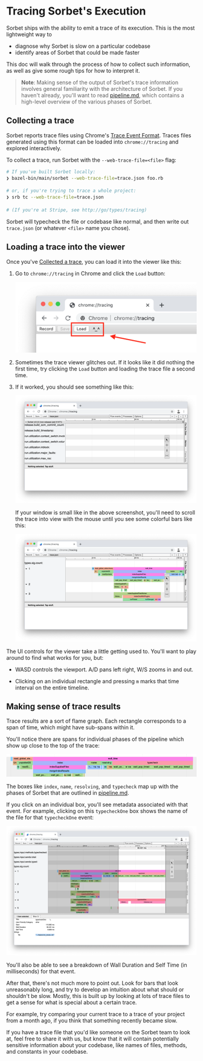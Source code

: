 # Tracing Sorbet's Execution

Sorbet ships with the ability to emit a trace of its execution. This is the most
lightweight way to

- diagnose why Sorbet is slow on a particular codebase
- identify areas of Sorbet that could be made faster

This doc will walk through the process of how to collect such information, as
well as give some rough tips for how to interpret it.

> **Note**: Making sense of the output of Sorbet's trace information involves
> general familiarity with the architecture of Sorbet. If you haven't already,
> you'll want to read [pipeline.md](pipeline.md), which contains a high-level
> overview of the various phases of Sorbet.

## Collecting a trace

Sorbet reports trace files using Chrome's [Trace Event Format]. Traces files
generated using this format can be loaded into `chrome://tracing` and explored
interactively.

[Trace Event Format]: https://docs.google.com/document/d/1CvAClvFfyA5R-PhYUmn5OOQtYMH4h6I0nSsKchNAySU/preview

To collect a trace, run Sorbet with the `--web-trace-file=<file>` flag:

```bash
# If you've built Sorbet locally:
❯ bazel-bin/main/sorbet --web-trace-file=trace.json foo.rb

# or, if you're trying to trace a whole project:
❯ srb tc --web-trace-file=trace.json

# (If you're at Stripe, see http://go/types/tracing)
```

Sorbet will typecheck the file or codebase like normal, and then write out
`trace.json` (or whatever `<file>` name you chose).

## Loading a trace into the viewer

Once you've [Collected a trace](#collecting-a-trace), you can load it into the
viewer like this:

1.  Go to `chrome://tracing` in Chrome and click the `Load` button:

    ![chrome://tracing load button](img/chrome-tracing-load-button.png)

1.  Sometimes the trace viewer glitches out. If it looks like it did nothing the
    first time, try clicking the `Load` button and loading the trace file a
    second time.

1.  If it worked, you should see something like this:

    ![chrome://tracing loaded a trace](img/chrome-tracing-loaded.png)

    If your window is small like in the above screenshot, you'll need to scroll
    the trace into view with the mouse until you see some colorful bars like
    this:

    ![chrome://tracing scroll into view](img/chrome-tracing-scrolled.png)

The UI controls for the viewer take a little getting used to. You'll want to
play around to find what works for you, but:

- WASD controls the viewport. A/D pans left right, W/S zooms in and out.

- Clicking on an individual rectangle and pressing `m` marks that time interval
  on the entire timeline.

## Making sense of trace results

Trace results are a sort of flame graph. Each rectangle corresponds to a span of
time, which might have sub-spans within it.

You'll notice there are spans for individual phases of the pipeline which show
up close to the top of the trace:

![pipeline in trace](img/chrome-tracing-pipeline.png)

The boxes like `index`, `name`, `resolving`, and `typecheck` map up with the
phases of Sorbet that are outlined in [pipeline.md](pipeline.md).

If you click on an individual box, you'll see metadata associated with that
event. For example, clicking on this `typecheckOne` box shows the name of the
file for that `typecheckOne` event:

![typecheckOne event](img/chrome-tracing-typecheck-one.png)

You'll also be able to see a breakdown of Wall Duration and Self Time (in
milliseconds) for that event.

After that, there's not much more to point out. Look for bars that look
unreasonably long, and try to develop an intuition about what should or
shouldn't be slow. Mostly, this is built up by looking at lots of trace files to
get a sense for what is special about a certain trace.

For example, try comparing your current trace to a trace of your project from a
month ago, if you think that something recently became slow.

If you have a trace file that you'd like someone on the Sorbet team to look at,
feel free to share it with us, but know that it will contain potentially
sensitive information about your codebase, like names of files, methods, and
constants in your codebase.
